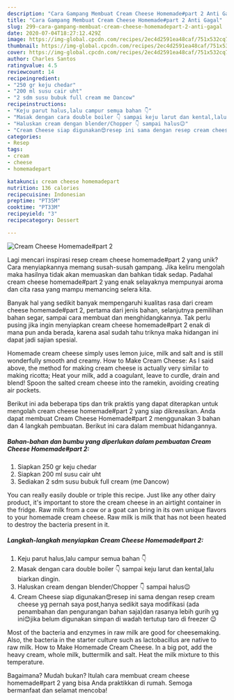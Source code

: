 ```yaml
---
description: "Cara Gampang Membuat Cream Cheese Homemade#part 2 Anti Gagal"
title: "Cara Gampang Membuat Cream Cheese Homemade#part 2 Anti Gagal"
slug: 299-cara-gampang-membuat-cream-cheese-homemadepart-2-anti-gagal
date: 2020-07-04T18:27:12.429Z
image: https://img-global.cpcdn.com/recipes/2ec4d2591ea48caf/751x532cq70/cream-cheese-homemadepart-2-foto-resep-utama.jpg
thumbnail: https://img-global.cpcdn.com/recipes/2ec4d2591ea48caf/751x532cq70/cream-cheese-homemadepart-2-foto-resep-utama.jpg
cover: https://img-global.cpcdn.com/recipes/2ec4d2591ea48caf/751x532cq70/cream-cheese-homemadepart-2-foto-resep-utama.jpg
author: Charles Santos
ratingvalue: 4.5
reviewcount: 14
recipeingredient:
- "250 gr keju chedar"
- "200 ml susu cair uht"
- "2 sdm susu bubuk full cream me Dancow"
recipeinstructions:
- "Keju parut halus,lalu campur semua bahan 👇"
- "Masak dengan cara double boiler 👇 sampai keju larut dan kental,lalu biarkan dingin."
- "Haluskan cream dengan blender/Chopper 👇 sampai halus😉"
- "Cream Cheese siap digunakan😍resep ini sama dengan resep cream cheese yg pernah saya post,hanya sedikit saya modifikasi (ada penambahan dan pengurangan bahan saja)dan rasanya lebih gurih yg ini😊jika belum digunakan simpan di wadah tertutup taro di freezer 😉"
categories:
- Resep
tags:
- cream
- cheese
- homemadepart

katakunci: cream cheese homemadepart 
nutrition: 136 calories
recipecuisine: Indonesian
preptime: "PT35M"
cooktime: "PT33M"
recipeyield: "3"
recipecategory: Dessert

---
```



![Cream Cheese Homemade#part 2](https://img-global.cpcdn.com/recipes/2ec4d2591ea48caf/751x532cq70/cream-cheese-homemadepart-2-foto-resep-utama.jpg)

Lagi mencari inspirasi resep cream cheese homemade#part 2 yang unik? Cara menyiapkannya memang susah-susah gampang. Jika keliru mengolah maka hasilnya tidak akan memuaskan dan bahkan tidak sedap. Padahal cream cheese homemade#part 2 yang enak selayaknya mempunyai aroma dan cita rasa yang mampu memancing selera kita.

Banyak hal yang sedikit banyak mempengaruhi kualitas rasa dari cream cheese homemade#part 2, pertama dari jenis bahan, selanjutnya pemilihan bahan segar, sampai cara membuat dan menghidangkannya. Tak perlu pusing jika ingin menyiapkan cream cheese homemade#part 2 enak di mana pun anda berada, karena asal sudah tahu triknya maka hidangan ini dapat jadi sajian spesial.

Homemade cream cheese simply uses lemon juice, milk and salt and is still wonderfully smooth and creamy. How to Make Cream Cheese: As I said above, the method for making cream cheese is actually very similar to making ricotta; Heat your milk, add a coagulant, leave to curdle, drain and blend! Spoon the salted cream cheese into the ramekin, avoiding creating air pockets.


Berikut ini ada beberapa tips dan trik praktis yang dapat diterapkan untuk mengolah cream cheese homemade#part 2 yang siap dikreasikan. Anda dapat membuat Cream Cheese Homemade#part 2 menggunakan 3 bahan dan 4 langkah pembuatan. Berikut ini cara dalam membuat hidangannya.

<!--inarticleads1-->

##### Bahan-bahan dan bumbu yang diperlukan dalam pembuatan Cream Cheese Homemade#part 2:

1. Siapkan 250 gr keju chedar
1. Siapkan 200 ml susu cair uht
1. Sediakan 2 sdm susu bubuk full cream (me Dancow)


You can really easily double or triple this recipe. Just like any other dairy product, it&#39;s important to store the cream cheese in an airtight container in the fridge. Raw milk from a cow or a goat can bring in its own unique flavors to your homemade cream cheese. Raw milk is milk that has not been heated to destroy the bacteria present in it. 

<!--inarticleads2-->

##### Langkah-langkah menyiapkan Cream Cheese Homemade#part 2:

1. Keju parut halus,lalu campur semua bahan 👇
1. Masak dengan cara double boiler 👇 sampai keju larut dan kental,lalu biarkan dingin.
1. Haluskan cream dengan blender/Chopper 👇 sampai halus😉
1. Cream Cheese siap digunakan😍resep ini sama dengan resep cream cheese yg pernah saya post,hanya sedikit saya modifikasi (ada penambahan dan pengurangan bahan saja)dan rasanya lebih gurih yg ini😊jika belum digunakan simpan di wadah tertutup taro di freezer 😉


Most of the bacteria and enzymes in raw milk are good for cheesemaking. Also, the bacteria in the starter culture such as lactobacillus are native to raw milk. How to Make Homemade Cream Cheese. In a big pot, add the heavy cream, whole milk, buttermilk and salt. Heat the milk mixture to this temperature. 

Bagaimana? Mudah bukan? Itulah cara membuat cream cheese homemade#part 2 yang bisa Anda praktikkan di rumah. Semoga bermanfaat dan selamat mencoba!
